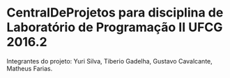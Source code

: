# CentralDeProjetos para disciplina de Laboratório de Programação II UFCG 2016.2

Integrantes do projeto: Yuri Silva,
                        Tiberio Gadelha,
                        Gustavo Cavalcante,
                        Matheus Farias.
